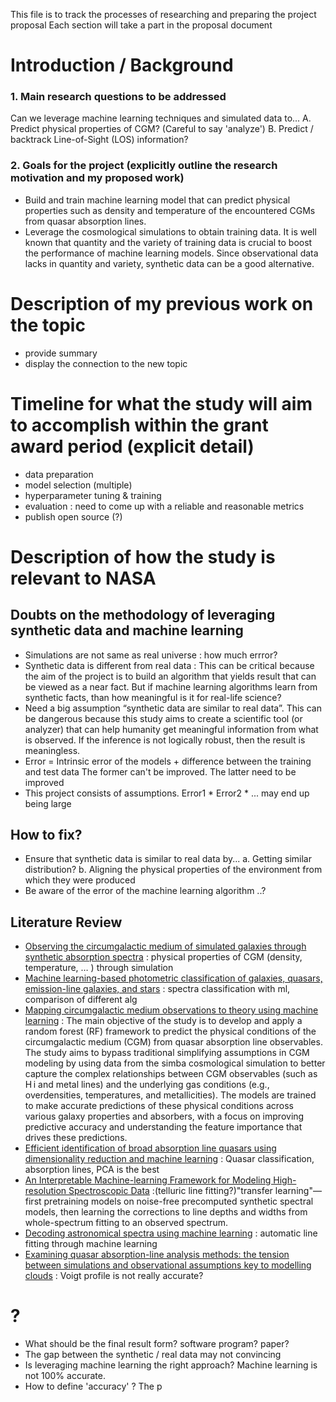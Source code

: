 This file is to track the processes of researching and preparing the project proposal
Each section will take a part in the proposal document


# Introduction / Background
### 1. Main research questions to be addressed
Can we leverage machine learning techniques and simulated data to...
  A. Predict physical properties of CGM? (Careful to say 'analyze')
  B. Predict / backtrack Line-of-Sight (LOS) information?



### 2. Goals for the project (explicitly outline the research motivation and my proposed work)
- Build and train machine learning model that can predict physical properties 
  such as density and temperature of the encountered CGMs from quasar absorption lines.
- Leverage the cosmological simulations to obtain training data. 
  It is well known that quantity and the variety of training data is crucial to boost the performance of machine learning models. 
  Since observational data lacks in quantity and variety, synthetic data can be a good alternative.



# Description of my previous work on the topic
- provide summary
- display the connection to the new topic


# Timeline for what the study will aim to accomplish within the grant award period (explicit detail)
- data preparation
- model selection (multiple) 
- hyperparameter tuning & training
- evaluation : need to come up with a reliable and reasonable metrics 
- publish open source (?)


# Description of how the study is relevant to NASA


## Doubts on the methodology of leveraging synthetic data and machine learning
- Simulations are not same as real universe : how much errror? 
- Synthetic data is different from real data :
  This can be critical because the aim of the project is to build an algorithm that yields result that can be viewed as a near fact.
  But if machine learning algorithms learn from synthetic facts, than how meaningful is it for real-life science?
-	Need a big assumption “synthetic data are similar to real data”.
  This can be dangerous because this study aims to create a scientific tool (or analyzer) that can help humanity get meaningful information from what is observed.
 	If the inference is not logically robust, then the result is meaningless.
- Error = Intrinsic error of the models + difference between the training and test data
  The former can't be improved. The latter need to be improved
- This project consists of assumptions. Error1 * Error2 * ... may end up being large 

## How to fix? 
- Ensure that synthetic data is similar to real data by...
  a. Getting similar distribution?
  b. Aligning the physical properties of the environment from which they were produced
- Be aware of the error of the machine learning algorithm ..?


## Literature Review
-	[Observing the circumgalactic medium of simulated galaxies through synthetic absorption spectra](https://academic.oup.com/mnras/article/479/2/1822/5046485)
 : physical properties of CGM (density, temperature, … ) through simulation
-	[Machine learning-based photometric classification of galaxies, quasars, emission-line galaxies, and stars](https://arxiv.org/pdf/2311.02951)
 : spectra classification with ml, comparison of different alg
-	[Mapping circumgalactic medium observations to theory using machine learning](https://academic.oup.com/mnras/article/525/1/1167/7241539#414139466)
 : The main objective of the study is to develop and apply a random forest (RF) framework to predict the physical conditions of the circumgalactic medium (CGM) from quasar absorption line observables. The study aims to bypass traditional simplifying assumptions in CGM modeling by using data from the simba cosmological simulation to better capture the complex relationships between CGM observables (such as H i and metal lines) and the underlying gas conditions (e.g., overdensities, temperatures, and metallicities). The models are trained to make accurate predictions of these physical conditions across various galaxy properties and absorbers, with a focus on improving predictive accuracy and understanding the feature importance that drives these predictions.
-	[Efficient identification of broad absorption line quasars using dimensionality reduction and machine learning](https://arxiv.org/abs/2404.12270)
	 : Quasar classification, absorption lines, PCA is the best
-	[An Interpretable Machine-learning Framework for Modeling High-resolution Spectroscopic Data](https://arxiv.org/abs/2210.01827)
	:(telluric line fitting?)"transfer learning"—first pretraining models on noise-free precomputed synthetic spectral models, then learning the corrections to line depths and widths from whole-spectrum fitting to an observed spectrum. 
-	[Decoding astronomical spectra using machine learning](https://discovery.ucl.ac.uk/id/eprint/10150994/)
 : automatic line fitting through machine learning
-	[Examining quasar absorption-line analysis methods: the tension between simulations and observational assumptions key to modelling clouds](https://arxiv.org/abs/2202.12228) 
  : Voigt profile is not really accurate?



# ?
- What should be the final result form? software program? paper?
- The gap between the synthetic / real data may not convincing
- Is leveraging machine learning the right approach? Machine learning is not 100% accurate.
- How to define 'accuracy' ? The p
